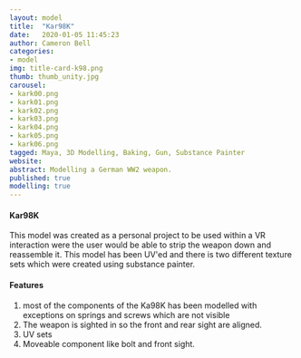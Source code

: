 ```yaml
---
layout: model
title:  "Kar98K"
date:   2020-01-05 11:45:23
author: Cameron Bell
categories:
- model
img: title-card-k98.png
thumb: thumb_unity.jpg
carousel:
- kark00.png
- kark01.png
- kark02.png
- kark03.png
- kark04.png
- kark05.png
- kark06.png
tagged: Maya, 3D Modelling, Baking, Gun, Substance Painter
website:
abstract: Modelling a German WW2 weapon.
published: true
modelling: true
---
```

#### Kar98K
This model was created as a personal project to be used within a VR interaction were the user would be able to strip the weapon down and reassemble it.
This model has been UV'ed and there is two different texture sets which were created using substance painter. 

#### Features
1. most of the components of the Ka98K has been modelled with exceptions on springs and screws which are not visible
2. The weapon is sighted in so the front and rear sight are aligned.
3. UV sets
4. Moveable component like bolt and front sight. 
